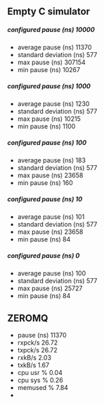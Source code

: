 ## Empty C simulator

##### configured pause (ns)   10000
+ average pause (ns)      11370
+ standard deviation (ns) 577
+ max pause (ns)          307154
+ min pause (ns)          10267

##### configured pause (ns)   1000
+ average pause (ns)      1230
+ standard deviation (ns) 577
+ max pause (ns)          10215
+ min pause (ns)          1100

##### configured pause (ns)   100
+ average pause (ns)      183
+ standard deviation (ns) 577
+ max pause (ns)          23658
+ min pause (ns)          160

##### configured pause (ns)   10
+ average pause (ns)      101
+ standard deviation (ns) 577
+ max pause (ns)          23658
+ min pause (ns)          84

##### configured pause (ns)   0
+ average pause (ns)      100
+ standard deviation (ns) 577
+ max pause (ns)          25727
+ min pause (ns)          84

## ZEROMQ
+ pause (ns)            11370
+ rxpck/s               26.72
+ txpck/s               26.72
+ rxkB/s                2.03
+ txkB/s                1.67
+ cpu usr %             0.04
+ cpu sys %             0.26
+ memused %             7.84
+ 
